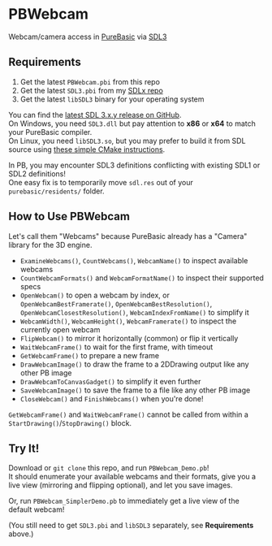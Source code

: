 
# PBWebcam

Webcam/camera access in [PureBasic](https://www.purebasic.com/) via [SDL3](https://libsdl.org/)

## Requirements

1. Get the latest `PBWebcam.pbi` from this repo
2. Get the latest `SDL3.pbi` from my [SDLx repo](https://github.com/kenmo-pb/SDLx)
3. Get the latest `libSDL3` binary for your operating system

You can find the [latest SDL 3.x.y release on GitHub](https://github.com/libsdl-org/SDL/releases/latest).  
On Windows, you need `SDL3.dll` but pay attention to **x86** or **x64** to match your PureBasic compiler.  
On Linux, you need `libSDL3.so`, but you may prefer to build it from SDL source using [these simple CMake instructions](https://github.com/libsdl-org/SDL/blob/main/docs/README-cmake.md).

In PB, you may encounter SDL3 definitions conflicting with existing SDL1 or SDL2 definitions!  
One easy fix is to temporarily move `sdl.res` out of your `purebasic/residents/` folder.

## How to Use PBWebcam

Let's call them "Webcams" because PureBasic already has a "Camera" library for the 3D engine.

- `ExamineWebcams()`, `CountWebcams()`, `WebcamName()` to inspect available webcams
- `CountWebcamFormats()` and `WebcamFormatName()` to inspect their supported specs
- `OpenWebcam()` to open a webcam by index, or `OpenWebcamBestFramerate()`, `OpenWebcamBestResolution()`, `OpenWebcamClosestResolution()`, `WebcamIndexFromName()` to simplify it
- `WebcamWidth()`, `WebcamHeight()`, `WebcamFramerate()` to inspect the currently open webcam
- `FlipWebcam()` to mirror it horizontally (common) or flip it vertically
- `WaitWebcamFrame()` to wait for the first frame, with timeout
- `GetWebcamFrame()` to prepare a new frame
- `DrawWebcamImage()` to draw the frame to a 2DDrawing output like any other PB image
- `DrawWebcamToCanvasGadget()` to simplify it even further
- `SaveWebcamImage()` to save the frame to a file like any other PB image
- `CloseWebcam()` and `FinishWebcams()` when you're done!

`GetWebcamFrame()` and `WaitWebcamFrame()` cannot be called from within a `StartDrawing()`/`StopDrawing()` block.

## Try It!

Download or `git clone` this repo, and run `PBWebcam_Demo.pb`!  
It should enumerate your available webcams and their formats, give you a live view (mirroring and flipping optional), and let you save images.

Or, run `PBWebcam_SimplerDemo.pb` to immediately get a live view of the default webcam!

(You still need to get `SDL3.pbi` and `libSDL3` separately, see **Requirements** above.)
